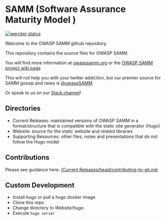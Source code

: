 SAMM (Software Assurance Maturity Model )
========

[![wercker status](https://app.wercker.com/status/0ca0315897dfeb4e612355049a38bf62/s/master "wercker status")](https://app.wercker.com/project/byKey/0ca0315897dfeb4e612355049a38bf62)

Welcome to the OWASP SAMM github repository.

This repository contains the source files for OWASP SAMM.

You will find more information at [owaspsamm.org](https://owaspsamm.org/) or the [OWASP SAMM project wiki page](https://www.owasp.org/index.php?title=Category:Software_Assurance_Maturity_Model)

This will not help you with your twitter addiction, but our premier source for SAMM gossip and news is [@owaspSAMM](https://twitter.com/owaspsamm).

Or speak to us on our [Slack channel](https://owasp.slack.com/messages/C0VF1EJGH)!

## Directories

- Current Releases: maintained versions of OWASP SAMM in a format/structure that is compatible with the static site generator (Hugo)
- Website: source for the static website and related libraries
- Supporting Resources: other files, notes and presentations that do not follow the Hugo model

## Contributions

Please see guidance here: [/Current Releases/head/contributing-to-git.md](https://github.com/OWASP/samm/blob/master/Current%20Releases/head/contributing-to-git.md).

## Custom Development
* Install hugo or pull a hugo docker image
* Clone this repo
* Change directory to _Website/hugo_
* Execute `hugo server`

